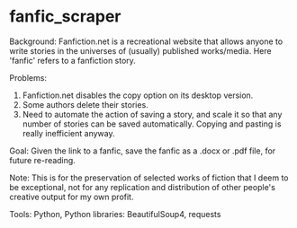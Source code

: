 # fanfic_scraper
Background: 
Fanfiction.net is a recreational website that allows anyone to write stories in the universes of (usually) published works/media. Here 'fanfic' refers to a fanfiction story.  

Problems: 
1) Fanfiction.net disables the copy option on its desktop version.
2) Some authors delete their stories. 
3) Need to automate the action of saving a story, and scale it so that any number of stories can be saved automatically. Copying and pasting is really inefficient anyway. 

Goal: 
Given the link to a fanfic, save the fanfic as a .docx or .pdf file, for future re-reading.   

Note: This is for the preservation of selected works of fiction that I deem to be exceptional, not for any replication and distribution of other people's creative output for my own profit. 

Tools:
Python, Python libraries: BeautifulSoup4, requests

